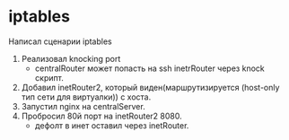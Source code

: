 # iptables
Написал сценарии iptables

1. Реализовал knocking port
   - centralRouter может попасть на ssh inetrRouter через knock скрипт.
2. Добавил inetRouter2, который виден(маршрутизируется (host-only тип сети для виртуалки)) с хоста.
3. Запустил nginx на centralServer.
4. Пробросил 80й порт на inetRouter2 8080.
   - дефолт в инет оставил через inetRouter.
